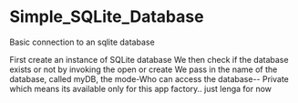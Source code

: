 Simple_SQLite_Database
======================

Basic connection to an sqlite database

  First create an instance of SQLite database
  We then check if the database exists or not by invoking the open or create
  We pass in the name of the database, called myDB, 
  the mode-Who can access the database-- Private which means its available only for this app
  factory.. just lenga for now
